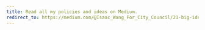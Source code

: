 ```yaml
---
title: Read all my policies and ideas on Medium.
redirect_to: https://medium.com/@Isaac_Wang_For_City_Council/21-big-ideas-c84430ce359
---
```

